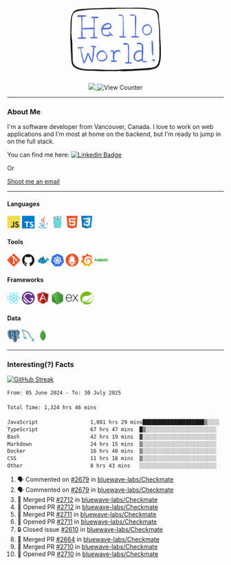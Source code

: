 <div align="center">
    <img src="./img/hello_world.webp" height="200px" width="">
    <div>
        <a href="https://www.linkedin.com/in/ajhollid">
            <img src="https://img.shields.io/badge/LinkedIn-blue"/>
        </a>
        <img src="https://komarev.com/ghpvc/?username=ajhollid&color=yellow" alt="View Counter">
    </div>
</div>

---

### About Me

I'm a software developer from Vancouver, Canada. I love to work on web applications and I'm most at home on the backend, but I'm ready to jump in on the full stack.

You can find me here: [![Linkedin Badge](https://img.shields.io/badge/-ajhollid-blue?style=flat&logo=Linkedin&logoColor=white)](https://www.linkedin.com/in/ajhollid)

Or

[Shoot me an email](mailto:ajhollid@gmail.com)

---

#### Languages

<div>
    <img src="./img/devicons/javascript-original.svg" width=30 height=30 alt="JavaScript">
    <img src="/img/devicons/typescript-original.svg" width=30 height=30 alt="TypeScript">
    <img src="./img/devicons/java-original.svg" width=30 height=30 alt="Java">
    <img src="./img/devicons/go-original.svg" width=30 height=30 alt="Golang">
    <img src="./img/devicons/html5-original.svg" width=30 height=30 alt="HTML 5">
    <img src="./img/devicons/css3-original.svg" width=30 height=30 alt="CSS 3">
</div>

#### Tools

<div>
    <img src="./img/devicons/git-original.svg" width=30 height=30 alt="Git">
    <img src="./img/devicons/github-original.svg" width=30 height=30 alt="Github">
    <img src="./img/devicons/docker-original.svg" width=30 
    height=30 alt="Docker">
    <img src="./img/devicons/kubernetes-original.svg" width=30 height=30 alt="K8">
    <img src="./img/devicons/prometheus-original.svg" width=30 height=30 alt="Prometheus">
    <img src="./img/devicons/grafana-original.svg" width=30 height=30 alt="Grafana">
    <img src="./img/devicons/nginx-original.svg" width=30 height=30 alt="Nginx">
</div>

#### Frameworks

<div>
    <img src="./img/devicons/react-original.svg" width=30 height=30 alt="React">
    <img src="./img/devicons/gatsby-original.svg" width=30 height=30 alt="Gatsby">
    <img src="./img/devicons/angularjs-original.svg" width=30 height=30 alt="AngularJS">
    <img src="./img/devicons/nodejs-original.svg" width=30 height=30 alt="NodeJS">
    <img src="./img/devicons/express-original.svg" width=30 height=30 alt="Express">
    <img src="./img/devicons/spring-original.svg" width=30 height=30 alt="Spring">
</div>

#### Data

<div>
    <img src="./img/devicons/postgresql-original.svg" width=30 height=30 alt="Postgresql">
    <img src="./img/devicons/mysql-original.svg" width=30 height=30 alt="Mysql">
    <img src="./img/devicons/mongodb-original.svg" width=30 height=30 alt="MongoDB">
</div>

---

### Interesting(?) Facts

[![GitHub Streak](http://github-readme-streak-stats.herokuapp.com?user=ajhollid)](https://git.io/streak-stats)

 <!--START_SECTION:waka-->

```txt
From: 05 June 2024 - To: 30 July 2025

Total Time: 1,324 hrs 46 mins

JavaScript                 1,081 hrs 29 mins████████████████████▒░░░░   81.10 %
TypeScript                 67 hrs 47 mins  █▒░░░░░░░░░░░░░░░░░░░░░░░   05.08 %
Bash                       42 hrs 19 mins  ▓░░░░░░░░░░░░░░░░░░░░░░░░   03.17 %
Markdown                   24 hrs 15 mins  ▒░░░░░░░░░░░░░░░░░░░░░░░░   01.82 %
Docker                     16 hrs 40 mins  ▒░░░░░░░░░░░░░░░░░░░░░░░░   01.25 %
CSS                        11 hrs 18 mins  ▒░░░░░░░░░░░░░░░░░░░░░░░░   00.85 %
Other                      8 hrs 43 mins   ░░░░░░░░░░░░░░░░░░░░░░░░░   00.65 %
```

<!--END_SECTION:waka-->


<!--START_SECTION:activity-->
1. 🗣 Commented on [#2679](https://github.com/bluewave-labs/Checkmate/issues/2679#issuecomment-3136717440) in [bluewave-labs/Checkmate](https://github.com/bluewave-labs/Checkmate)
2. 🗣 Commented on [#2679](https://github.com/bluewave-labs/Checkmate/issues/2679#issuecomment-3136621483) in [bluewave-labs/Checkmate](https://github.com/bluewave-labs/Checkmate)
3. 🎉 Merged PR [#2712](https://github.com/bluewave-labs/Checkmate/pull/2712) in [bluewave-labs/Checkmate](https://github.com/bluewave-labs/Checkmate)
4. 💪 Opened PR [#2712](https://github.com/bluewave-labs/Checkmate/pull/2712) in [bluewave-labs/Checkmate](https://github.com/bluewave-labs/Checkmate)
5. 🎉 Merged PR [#2711](https://github.com/bluewave-labs/Checkmate/pull/2711) in [bluewave-labs/Checkmate](https://github.com/bluewave-labs/Checkmate)
6. 💪 Opened PR [#2711](https://github.com/bluewave-labs/Checkmate/pull/2711) in [bluewave-labs/Checkmate](https://github.com/bluewave-labs/Checkmate)
7. 🔒 Closed issue [#2610](https://github.com/bluewave-labs/Checkmate/issues/2610) in [bluewave-labs/Checkmate](https://github.com/bluewave-labs/Checkmate)
8. 🎉 Merged PR [#2664](https://github.com/bluewave-labs/Checkmate/pull/2664) in [bluewave-labs/Checkmate](https://github.com/bluewave-labs/Checkmate)
9. 🎉 Merged PR [#2710](https://github.com/bluewave-labs/Checkmate/pull/2710) in [bluewave-labs/Checkmate](https://github.com/bluewave-labs/Checkmate)
10. 💪 Opened PR [#2710](https://github.com/bluewave-labs/Checkmate/pull/2710) in [bluewave-labs/Checkmate](https://github.com/bluewave-labs/Checkmate)
<!--END_SECTION:activity-->
